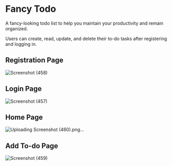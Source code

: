 # Fancy Todo
A fancy-looking todo list to help you maintain your productivity and remain organized.

Users can create, read, update, and delete their to-do tasks after registering and logging in.

## Registration Page
![Screenshot (458)](https://user-images.githubusercontent.com/58562757/182007871-6a6b999f-f67f-45ef-9ac0-f93bdccf3e18.png)

## Login Page
![Screenshot (457)](https://user-images.githubusercontent.com/58562757/182007882-5a363715-2040-4dd3-93ee-6d4c6b5995eb.png)

## Home Page
![Uploading Screenshot (460).png…]()

## Add To-do Page
![Screenshot (459)](https://user-images.githubusercontent.com/58562757/182007893-ecf0ecf9-f255-42d7-a41f-60bbce593d06.png)
